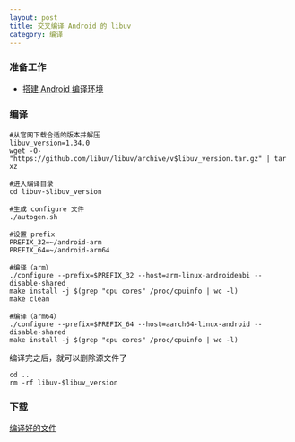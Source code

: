 ```yaml
---
layout: post
title: 交叉编译 Android 的 libuv
category: 编译
---
```


### 准备工作
- [搭建 Android 编译环境][android-environment]

### 编译
```shell
#从官网下载合适的版本并解压
libuv_version=1.34.0
wget -O- "https://github.com/libuv/libuv/archive/v$libuv_version.tar.gz" | tar xz

#进入编译目录
cd libuv-$libuv_version

#生成 configure 文件
./autogen.sh

#设置 prefix
PREFIX_32=~/android-arm
PREFIX_64=~/android-arm64

#编译（arm）
./configure --prefix=$PREFIX_32 --host=arm-linux-androideabi --disable-shared
make install -j $(grep "cpu cores" /proc/cpuinfo | wc -l)
make clean

#编译（arm64）
./configure --prefix=$PREFIX_64 --host=aarch64-linux-android --disable-shared
make install -j $(grep "cpu cores" /proc/cpuinfo | wc -l)
```

编译完之后，就可以删除源文件了
```shell
cd ..
rm -rf libuv-$libuv_version
```

### 下载
[编译好的文件](/assets/android-libuv.tar.gz)

[android-environment]: /编译/2019/11/22/android-environment.html
